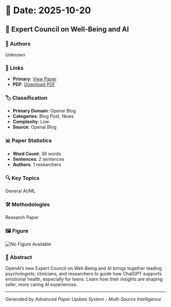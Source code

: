 # 📅 Date: 2025-10-20

## 📄 Expert Council on Well-Being and AI

### 👥 Authors
Unknown

### 🔗 Links
- **Primary**: [View Paper](https://openai.com/index/expert-council-on-well-being-and-ai)
- **PDF**: [Download PDF](https://arxiv.org/pdf/.pdf) 



### 🏷️ Classification
- **Primary Domain**: Openai Blog
- **Categories**: Blog Post, News
- **Complexity**: Low
- **Source**: Openai Blog

### 📊 Paper Statistics
- **Word Count**: 36 words
- **Sentences**: 2 sentences
- **Authors**: 1 researchers

### 🔍 Key Topics
General AI/ML

### 🛠️ Methodologies
Research Paper

### 🖼️ Figure
![No Figure Available](https://img.shields.io/badge/Figure-Not_Available-lightgrey?style=for-the-badge)

### 📝 Abstract
OpenAI’s new Expert Council on Well-Being and AI brings together leading psychologists, clinicians, and researchers to guide how ChatGPT supports emotional health, especially for teens. Learn how their insights are shaping safer, more caring AI experiences.

---
*Generated by Advanced Paper Update System - Multi-Source Intelligence*
